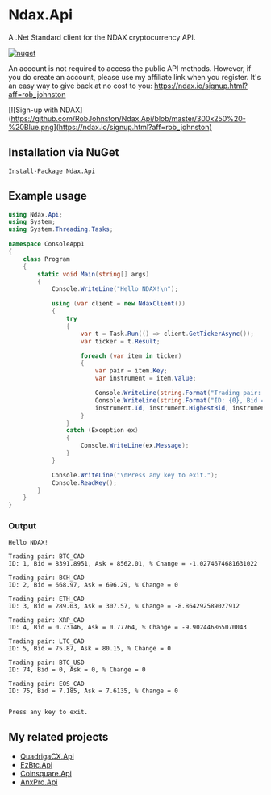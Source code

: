 ﻿# Ndax.Api
A .Net Standard client for the NDAX cryptocurrency API.

[![nuget](https://img.shields.io/nuget/v/Ndax.Api.svg)](https://www.nuget.org/packages/Ndax.Api/)

An account is not required to access the public API methods. 
However, if you do create an account, please use my affiliate link when you register.
It's an easy way to give back at no cost to you: https://ndax.io/signup.html?aff=rob_johnston


[![Sign-up with NDAX](https://github.com/RobJohnston/Ndax.Api/blob/master/300x250%20-%20Blue.png](https://ndax.io/signup.html?aff=rob_johnston)

## Installation via NuGet
```
Install-Package Ndax.Api
```

## Example usage

```csharp
using Ndax.Api;
using System;
using System.Threading.Tasks;

namespace ConsoleApp1
{
    class Program
    {
        static void Main(string[] args)
        {
            Console.WriteLine("Hello NDAX!\n");

            using (var client = new NdaxClient())
            {
                try
                {
                    var t = Task.Run(() => client.GetTickerAsync());
                    var ticker = t.Result;

                    foreach (var item in ticker)
                    {
                        var pair = item.Key;
                        var instrument = item.Value;

                        Console.WriteLine(string.Format("Trading pair: {0}", pair));
                        Console.WriteLine(string.Format("ID: {0}, Bid = {1}, Ask = {2}, % Change = {3}\n",
                        instrument.Id, instrument.HighestBid, instrument.LowestAsk, instrument.PercentChange));
                    }
                }
                catch (Exception ex)
                {
                    Console.WriteLine(ex.Message);
                }
            }

            Console.WriteLine("\nPress any key to exit.");
            Console.ReadKey();
        }
    }
}

```

### Output
```
Hello NDAX!

Trading pair: BTC_CAD
ID: 1, Bid = 8391.8951, Ask = 8562.01, % Change = -1.0274674681631022

Trading pair: BCH_CAD
ID: 2, Bid = 668.97, Ask = 696.29, % Change = 0

Trading pair: ETH_CAD
ID: 3, Bid = 289.03, Ask = 307.57, % Change = -8.864292589027912

Trading pair: XRP_CAD
ID: 4, Bid = 0.73146, Ask = 0.77764, % Change = -9.902446865070043

Trading pair: LTC_CAD
ID: 5, Bid = 75.87, Ask = 80.15, % Change = 0

Trading pair: BTC_USD
ID: 74, Bid = 0, Ask = 0, % Change = 0

Trading pair: EOS_CAD
ID: 75, Bid = 7.185, Ask = 7.6135, % Change = 0


Press any key to exit.
```

## My related projects

* [QuadrigaCX.Api](https://github.com/RobJohnston/QuadrigaCX.Api)
* [EzBtc.Api](https://github.com/RobJohnston/EzBtc.Api)
* [Coinsquare.Api](https://github.com/RobJohnston/Coinsquare.Api)
* [AnxPro.Api](https://github.com/RobJohnston/AnxPro.Api)